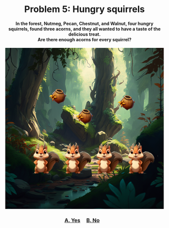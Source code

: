 <h1 align="center">
Problem 5: Hungry squirrels
</h1>

<h4 align="center">
In the forest, Nutmeg, Pecan, Chestnut, and Walnut, four hungry squirrels, found three acorns, and they all wanted to have a taste of the delicious treat.<br/> Are there enough acorns for every squirrel?
</h4>

<p align="center">
<img src="enough.png" height="512"/>
</p>

<h3 align="center"><span><a href="https://raw.githubusercontent.com/rain1024/math/main/assets/lose0.png">A. Yes</a></span>&nbsp;&nbsp;&nbsp;&nbsp;
<span><a href="https://raw.githubusercontent.com/rain1024/math/main/assets/win0.png">B. No</a></span>&nbsp;&nbsp;&nbsp;&nbsp;
</h3>